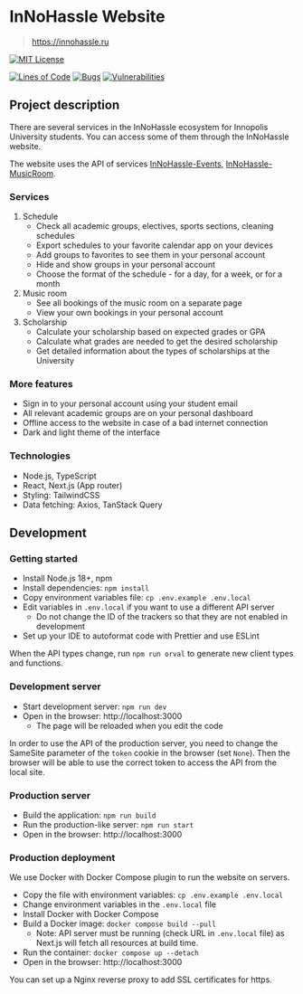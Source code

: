 # InNoHassle Website

> https://innohassle.ru

[![MIT License](https://img.shields.io/badge/License-MIT-blue.svg) ](https://opensource.org/licenses/MIT)

[![Lines of Code](https://sonarcloud.io/api/project_badges/measure?project=one-zero-eight_InNoHassle-Website&metric=ncloc)](https://sonarcloud.io/summary/new_code?id=one-zero-eight_InNoHassle-Website)
[![Bugs](https://sonarcloud.io/api/project_badges/measure?project=one-zero-eight_InNoHassle-Website&metric=bugs)](https://sonarcloud.io/summary/new_code?id=one-zero-eight_InNoHassle-Website)
[![Vulnerabilities](https://sonarcloud.io/api/project_badges/measure?project=one-zero-eight_InNoHassle-Website&metric=vulnerabilities)](https://sonarcloud.io/summary/new_code?id=one-zero-eight_InNoHassle-Website)

## Project description

There are several services in the InNoHassle ecosystem for Innopolis University students.
You can access some of them through the InNoHassle website.

The website uses the API of services [InNoHassle-Events](https://github.com/one-zero-eight/InNoHassle-Events), [InNoHassle-MusicRoom](https://github.com/one-zero-eight/InNoHassle-MusicRoom).

### Services

1. Schedule
   - Check all academic groups, electives, sports sections, cleaning schedules
   - Export schedules to your favorite calendar app on your devices
   - Add groups to favorites to see them in your personal account
   - Hide and show groups in your personal account
   - Choose the format of the schedule - for a day, for a week, or for a month
2. Music room
   - See all bookings of the music room on a separate page
   - View your own bookings in your personal account
3. Scholarship
   - Calculate your scholarship based on expected grades or GPA
   - Calculate what grades are needed to get the desired scholarship
   - Get detailed information about the types of scholarships at the University

### More features

- Sign in to your personal account using your student email
- All relevant academic groups are on your personal dashboard
- Offline access to the website in case of a bad internet connection
- Dark and light theme of the interface

### Technologies

- Node.js, TypeScript
- React, Next.js (App router)
- Styling: TailwindCSS
- Data fetching: Axios, TanStack Query

## Development

### Getting started

- Install Node.js 18+, npm
- Install dependencies: `npm install`
- Copy environment variables file: `cp .env.example .env.local`
- Edit variables in `.env.local` if you want to use a different API server
  - Do not change the ID of the trackers so that they are not enabled in development
- Set up your IDE to autoformat code with Prettier and use ESLint

When the API types change, run `npm run orval` to generate new client types and functions.

### Development server

- Start development server: `npm run dev`
- Open in the browser: http://localhost:3000
  - The page will be reloaded when you edit the code

In order to use the API of the production server, you need to change the SameSite parameter of the `token` cookie in the browser (set `None`).
Then the browser will be able to use the correct token to access the API from the local site.

### Production server

- Build the application: `npm run build`
- Run the production-like server: `npm run start`
- Open in the browser: http://localhost:3000

### Production deployment

We use Docker with Docker Compose plugin to run the website on servers.

- Copy the file with environment variables: `cp .env.example .env.local`
- Change environment variables in the `.env.local` file
- Install Docker with Docker Compose
- Build a Docker image: `docker compose build --pull`
  - Note: API server must be running (check URL in `.env.local` file)
    as Next.js will fetch all resources at build time.
- Run the container: `docker compose up --detach`
- Open in the browser: http://localhost:3000

You can set up a Nginx reverse proxy to add SSL certificates for https.

